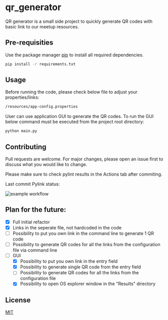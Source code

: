 # qr_generator

QR generator is a small side project to quickly generate QR codes with basic link to
our meetup resources.

## Pre-requisities

Use the package manager [pip](https://pip.pypa.io/en/stable/) to install all
required dependencies.

```bash
pip install -r requirements.txt
```

## Usage

Before running the code, please check below file to adjust your properties/links:

```bash
/resources/app-config.properties
```

User can use application GUI to generate the QR codes. To run the GUI below command must be executed from the project root directory:

```bash
python main.py
```

## Contributing

Pull requests are welcome. For major changes, please open an issue first
to discuss what you would like to change.

Please make sure to check pylint results in the Actions tab after commiting.

Last commit Pylink status:

![example workflow](https://github.com/WojMam/qr_generator/actions/workflows/pylint.yml/badge.svg)

## Plan for the future:

- [x] Full initial refactor
- [x] Links in the seperate file, not hardcoded in the code
- [ ] Possibility to put you own link in the command line to generate 1 QR code
- [ ] Possibility to generate QR codes for all the links from the configuration file via command line
- [ ] GUI
  - [x] Possibility to put you own link in the entry field
  - [x] Possibility to generate single QR code from the entry field
  - [ ] Possibility to generate QR codes for all the links from the configuration file
  - [x] Possibility to open OS explorer window in the "Results" directory

## License

[MIT](https://choosealicense.com/licenses/mit/)
